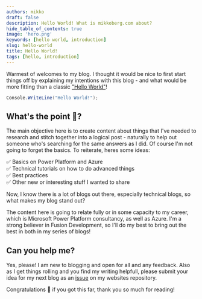 ```yaml
---
authors: mikko
draft: false
description: Hello World! What is mikkoberg.com about?
hide_table_of_contents: true
image: 'hero.png'
keywords: [hello world, introduction]
slug: hello-world
title: Hello World!
tags: [hello, introduction]
---
```


Warmest of welcomes to my blog. I thought it would be nice to first start things off by explaining my intentions with this blog - and what would be more fitting than a classic ["Hello World"](https://en.wikipedia.org/wiki/%22Hello,_World!%22_program)!

```csharp 
Console.WriteLine("Hello World!");
```

<!-- truncate -->

## What's the point 🎯?

The main objective here is to create content about things that I've needed to research and stitch together into a logical post - naturally to help out someone who's searching for the same answers as I did. Of course I'm not going to forget the basics. To reiterate, heres some ideas:

✅ Basics on Power Platform and Azure <br/>
✅ Technical tutorials on how to do advanced things <br/>
✅ Best practices <br/>
✅ Other new or interesting stuff I wanted to share 

Now, I know there is a lot of blogs out there, especially technical blogs, so what makes my blog stand out? 

The content here is going to relate fully or in some capacity to my career, which is Microsoft Power Platform consultancy, as well as Azure. I'm a strong believer in Fusion Development, so I'll do my best to bring out the best in both in my series of blogs!

## Can you help me?

Yes, please! I am new to blogging and open for all and any feedback. Also as I get things rolling and you find my writing helpfull, please submit your idea for my next blog as an [issue](https://github.com/miberr/Website/issues) on my websites repository.

Congratulations 🎉 if you got this far, thank you so much for reading!